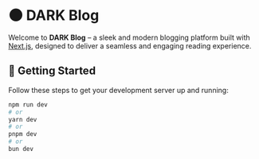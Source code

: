 # 🌑 DARK Blog

Welcome to **DARK Blog** – a sleek and modern blogging platform built with [Next.js](https://nextjs.org/), designed to deliver a seamless and engaging reading experience.

## 🚀 Getting Started

Follow these steps to get your development server up and running:

```bash
npm run dev
# or
yarn dev
# or
pnpm dev
# or
bun dev
